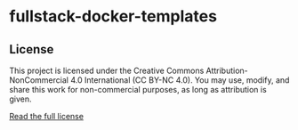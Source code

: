 # fullstack-docker-templates

## License

This project is licensed under the Creative Commons Attribution-NonCommercial 4.0 International (CC BY-NC 4.0).
You may use, modify, and share this work for non-commercial purposes, as long as attribution is given.

[Read the full license](https://creativecommons.org/licenses/by-nc/4.0/)
